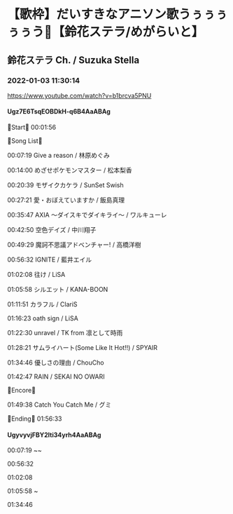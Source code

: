# 【歌枠】だいすきなアニソン歌うぅぅぅぅぅう🔔【鈴花ステラ/めがらいと】
## 鈴花ステラ Ch. / Suzuka Stella
### 2022-01-03 11:30:14
https://www.youtube.com/watch?v=b1brcva5PNU
#### Ugz7E6TsqEOBDkH-q6B4AaABAg
🔔Start🔔 00:01:56



🔔Song List🔔

00:07:19 Give a reason / 林原めぐみ

00:14:00 めざせポケモンマスター / 松本梨香

00:20:39 モザイクカケラ / SunSet Swish

00:27:21 愛・おぼえていますか / 飯島真理

00:35:47 AXIA ～ダイスキでダイキライ～ / ワルキューレ

00:42:50 空色デイズ / 中川翔子

00:49:29 魔訶不思議アドベンチャー! / 高橋洋樹

00:56:32 IGNITE / 藍井エイル

01:02:08 往け / LiSA

01:05:58 シルエット / KANA-BOON

01:11:51 カラフル / ClariS

01:16:23 oath sign / LiSA

01:22:30 unravel / TK from 凛として時雨

01:28:21 サムライハート(Some Like It Hot!!) / SPYAIR

01:34:46 優しさの理由 / ChouCho

01:42:47 RAIN / SEKAI NO OWARI



🔔Encore🔔

01:49:38 Catch You Catch Me / グミ



🔔Ending🔔 01:56:33

#### UgyvyvjFBY2lti34yrh4AaABAg
00:07:19 ~~

00:56:32

01:02:08 

01:05:58 ~

01:34:46

